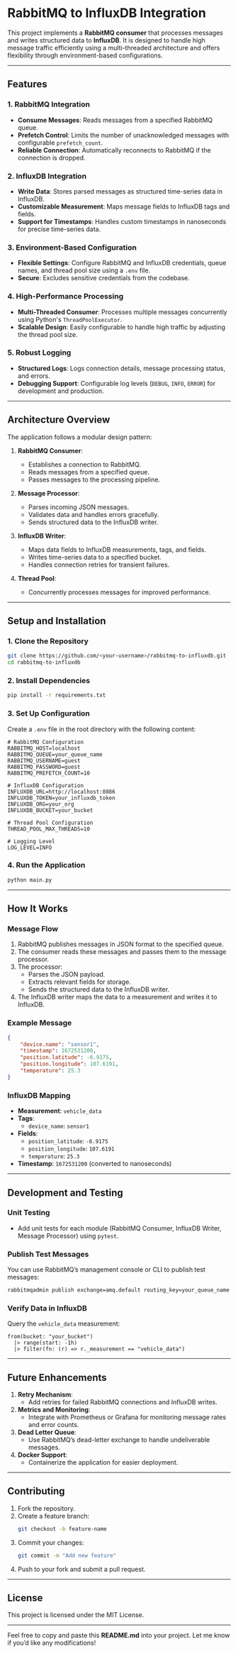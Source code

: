 
# **RabbitMQ to InfluxDB Integration**

This project implements a **RabbitMQ consumer** that processes messages and writes structured data to **InfluxDB**. It is designed to handle high message traffic efficiently using a multi-threaded architecture and offers flexibility through environment-based configurations.

---

## **Features**

### **1. RabbitMQ Integration**
- **Consume Messages**: Reads messages from a specified RabbitMQ queue.
- **Prefetch Control**: Limits the number of unacknowledged messages with configurable `prefetch_count`.
- **Reliable Connection**: Automatically reconnects to RabbitMQ if the connection is dropped.

### **2. InfluxDB Integration**
- **Write Data**: Stores parsed messages as structured time-series data in InfluxDB.
- **Customizable Measurement**: Maps message fields to InfluxDB tags and fields.
- **Support for Timestamps**: Handles custom timestamps in nanoseconds for precise time-series data.

### **3. Environment-Based Configuration**
- **Flexible Settings**: Configure RabbitMQ and InfluxDB credentials, queue names, and thread pool size using a `.env` file.
- **Secure**: Excludes sensitive credentials from the codebase.

### **4. High-Performance Processing**
- **Multi-Threaded Consumer**: Processes multiple messages concurrently using Python's `ThreadPoolExecutor`.
- **Scalable Design**: Easily configurable to handle high traffic by adjusting the thread pool size.

### **5. Robust Logging**
- **Structured Logs**: Logs connection details, message processing status, and errors.
- **Debugging Support**: Configurable log levels (`DEBUG`, `INFO`, `ERROR`) for development and production.

---

## **Architecture Overview**

The application follows a modular design pattern:
1. **RabbitMQ Consumer**:
   - Establishes a connection to RabbitMQ.
   - Reads messages from a specified queue.
   - Passes messages to the processing pipeline.

2. **Message Processor**:
   - Parses incoming JSON messages.
   - Validates data and handles errors gracefully.
   - Sends structured data to the InfluxDB writer.

3. **InfluxDB Writer**:
   - Maps data fields to InfluxDB measurements, tags, and fields.
   - Writes time-series data to a specified bucket.
   - Handles connection retries for transient failures.

4. **Thread Pool**:
   - Concurrently processes messages for improved performance.

---

## **Setup and Installation**

### **1. Clone the Repository**
```bash
git clone https://github.com/<your-username>/rabbitmq-to-influxdb.git
cd rabbitmq-to-influxdb
```

### **2. Install Dependencies**
```bash
pip install -r requirements.txt
```

### **3. Set Up Configuration**
Create a `.env` file in the root directory with the following content:
```env
# RabbitMQ Configuration
RABBITMQ_HOST=localhost
RABBITMQ_QUEUE=your_queue_name
RABBITMQ_USERNAME=guest
RABBITMQ_PASSWORD=guest
RABBITMQ_PREFETCH_COUNT=10

# InfluxDB Configuration
INFLUXDB_URL=http://localhost:8086
INFLUXDB_TOKEN=your_influxdb_token
INFLUXDB_ORG=your_org
INFLUXDB_BUCKET=your_bucket

# Thread Pool Configuration
THREAD_POOL_MAX_THREADS=10

# Logging Level
LOG_LEVEL=INFO
```

### **4. Run the Application**
```bash
python main.py
```

---

## **How It Works**

### **Message Flow**
1. RabbitMQ publishes messages in JSON format to the specified queue.
2. The consumer reads these messages and passes them to the message processor.
3. The processor:
   - Parses the JSON payload.
   - Extracts relevant fields for storage.
   - Sends the structured data to the InfluxDB writer.
4. The InfluxDB writer maps the data to a measurement and writes it to InfluxDB.

### **Example Message**
```json
{
    "device.name": "sensor1",
    "timestamp": 1672531200,
    "position.latitude": -6.9175,
    "position.longitude": 107.6191,
    "temperature": 25.3
}
```

### **InfluxDB Mapping**
- **Measurement**: `vehicle_data`
- **Tags**:
  - `device_name`: `sensor1`
- **Fields**:
  - `position_latitude`: `-6.9175`
  - `position_longitude`: `107.6191`
  - `temperature`: `25.3`
- **Timestamp**: `1672531200` (converted to nanoseconds)

---

## **Development and Testing**

### **Unit Testing**
- Add unit tests for each module (RabbitMQ Consumer, InfluxDB Writer, Message Processor) using `pytest`.

### **Publish Test Messages**
You can use RabbitMQ’s management console or CLI to publish test messages:
```bash
rabbitmqadmin publish exchange=amq.default routing_key=your_queue_name payload='{"device.name":"sensor1","timestamp":1672531200,"temperature":25.3}'
```

### **Verify Data in InfluxDB**
Query the `vehicle_data` measurement:
```flux
from(bucket: "your_bucket")
  |> range(start: -1h)
  |> filter(fn: (r) => r._measurement == "vehicle_data")
```

---

## **Future Enhancements**
1. **Retry Mechanism**:
   - Add retries for failed RabbitMQ connections and InfluxDB writes.
2. **Metrics and Monitoring**:
   - Integrate with Prometheus or Grafana for monitoring message rates and error counts.
3. **Dead Letter Queue**:
   - Use RabbitMQ’s dead-letter exchange to handle undeliverable messages.
4. **Docker Support**:
   - Containerize the application for easier deployment.

---

## **Contributing**
1. Fork the repository.
2. Create a feature branch:
   ```bash
   git checkout -b feature-name
   ```
3. Commit your changes:
   ```bash
   git commit -m "Add new feature"
   ```
4. Push to your fork and submit a pull request.

---

## **License**
This project is licensed under the MIT License.

---

Feel free to copy and paste this **README.md** into your project. Let me know if you’d like any modifications!
